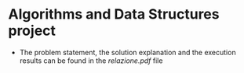 # Algorithms and Data Structures project
- The problem statement, the solution explanation and the execution results can be found in the *relazione.pdf* file

